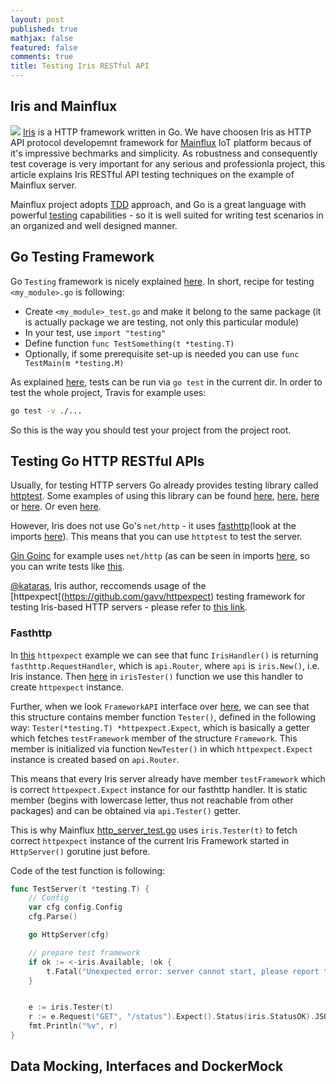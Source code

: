```yaml
---
layout: post
published: true
mathjax: false
featured: false
comments: true
title: Testing Iris RESTful API
---
```

## Iris and Mainflux
![](https://hd.unsplash.com/photo-1466027397211-20d0f2449a3f)
[Iris](https://github.com/kataras/iris) is a HTTP framework written in Go. We have choosen Iris as HTTP API protocol developemnt framework for [Mainflux](https://github.com/Mainflux/mainflux) IoT platform becaus of it's impressive bechmarks and simplicity. As robustness and consequently test coverage is very important for any serious and professionla project, this article explains Iris RESTful API testing techniques on the example of Mainflux server.


Mainflux project adopts [TDD](https://en.wikipedia.org/wiki/Test-driven_development) approach, and Go is a great language with powerful [testing](https://golang.org/pkg/testing/) capabilities - so it is well suited for writing test scenarios in an organized and well designed manner.

## Go Testing Framework
Go `Testing` framework is nicely explained [here](https://golang.org/doc/code.html#Testing).
In short, recipe for testing `<my_module>.go` is following:

- Create `<my_module>_test.go` and make it belong to the same package (it is actually package we are testing, not only this particular module)
- In your test, use `import "testing"`
- Define function `func TestSomething(t *testing.T)`
- Optionally, if some prerequisite set-up is needed you can use `func TestMain(m *testing.M)`

As explained [here](https://blog.golang.org/examples), tests can be run via `go test` in the current dir. In order to test the whole project, Travis for example uses:

```bash
go test -v ./...
```

So this is the way you should test your project from the project root.

## Testing Go HTTP RESTful APIs
Usually, for testing HTTP servers Go already provides testing library called [httptest](https://golang.org/pkg/net/http/httptest/). Some examples of using this library can be found [here](https://gist.github.com/cespare/4992458), [here](http://www.markjberger.com/testing-web-apps-in-golang/), [here](https://groups.google.com/forum/#!topic/golang-nuts/GWYSt70uvlQ) or [here](https://blog.pivotal.io/labs/labs/a-rubyist-leaning-go-testing-http-handlers). Or even [here](https://elithrar.github.io/article/testing-http-handlers-go/).

However, Iris does not use Go's `net/http` - it uses [fasthttp](https://github.com/valyala/fasthttp)(look at the imports [here](https://github.com/kataras/iris/blob/master/http.go)). This means that you can use `httptest` to test the server.

[Gin Goinc](https://github.com/gin-gonic/gin) for example uses `net/http` (as can be seen in imports [here](https://github.com/gin-gonic/gin/blob/develop/gin.go), so you can write tests like [this](https://github.com/gin-gonic/gin/issues/549#issuecomment-203419679).

[@kataras](https://github.com/kataras), Iris author, reccomends usage of the [httpexpect[(https://github.com/gavv/httpexpect) testing framework for testing Iris-based HTTP servers - please refer to [this link](https://github.com/kataras/iris#testing).

### Fasthttp
In [this](https://github.com/gavv/httpexpect/blob/master/example/iris.go) `httpexpect` example we can see that func `IrisHandler()` is returning `fasthttp.RequestHandler`, which is `api.Router`, where `api` is `iris.New()`, i.e. Iris instance. Then [here](https://github.com/gavv/httpexpect/blob/master/example/iris_test.go) in `irisTester()` function we use this handler to create `httpexpect` instance.

Further, when we look `FrameworkAPI` interface over [here](https://github.com/kataras/iris/blob/master/iris.go), we can see that this structure contains member function `Tester()`, defined in the following way: `Tester(*testing.T) *httpexpect.Expect`, which is basically a getter which fetches `testFramework` member of the structure `Framework`. This member is initialized via function `NewTester()` in which `httpexpect.Expect` instance is created based on `api.Router`.

This means that every Iris server already have member `testFramework` which is correct `httpexpect.Expect` instance for our fasthttp handler. It is static member (begins with lowercase letter, thus not reachable from other packages) and can be obtained via `api.Tester()` getter.

This is why Mainflux [http_server_test.go](https://github.com/Mainflux/mainflux/blob/master/servers/http_server_test.go) uses `iris.Tester(t)` to fetch correct `httpexpect` instance of the current Iris Framework started in `HttpServer()` gorutine just before.

Code of the test function is following:

```go
func TestServer(t *testing.T) {
	// Config
	var cfg config.Config
	cfg.Parse()

	go HttpServer(cfg)

	// prepare test framework
	if ok := <-iris.Available; !ok {
		t.Fatal("Unexpected error: server cannot start, please report this as bug!!")
	}


	e := iris.Tester(t)
	r := e.Request("GET", "/status").Expect().Status(iris.StatusOK).JSON()
	fmt.Println("%v", r)
}
```


## Data Mocking, Interfaces and DockerMock
